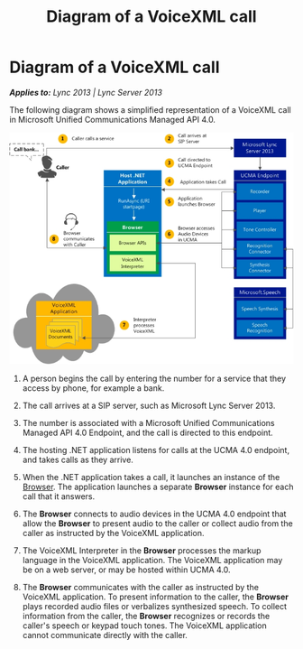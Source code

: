 ﻿---
title: Diagram of a VoiceXML call
TOCTitle: Diagram of a VoiceXML call
ms:assetid: 81874951-9055-4c44-9869-fc2028ac957f
ms:mtpsurl: https://msdn.microsoft.com/en-us/library/Dn466124(v=office.15)
ms:contentKeyID: 57103417
ms.date: 07/25/2014
mtps_version: v=office.15
---

# Diagram of a VoiceXML call


_**Applies to:** Lync 2013 | Lync Server 2013_

The following diagram shows a simplified representation of a VoiceXML call in Microsoft Unified Communications Managed API 4.0.

![Call to a VoiceXML-Based IVR Application](images/Dn466124.VoiceXMLCall_UCMA3(Office.15).jpg "Call to a VoiceXML-Based IVR Application")

1.  A person begins the call by entering the number for a service that they access by phone, for example a bank.

2.  The call arrives at a SIP server, such as Microsoft Lync Server 2013.

3.  The number is associated with a Microsoft Unified Communications Managed API 4.0 Endpoint, and the call is directed to this endpoint.

4.  The hosting .NET application listens for calls at the UCMA 4.0 endpoint, and takes calls as they arrive.

5.  When the .NET application takes a call, it launches an instance of the [Browser](https://msdn.microsoft.com/en-us/library/gg452712\(v=office.15\)). The application launches a separate **Browser** instance for each call that it answers.

6.  The **Browser** connects to audio devices in the UCMA 4.0 endpoint that allow the **Browser** to present audio to the caller or collect audio from the caller as instructed by the VoiceXML application.

7.  The VoiceXML Interpreter in the **Browser** processes the markup language in the VoiceXML application. The VoiceXML application may be on a web server, or may be hosted within UCMA 4.0.

8.  The **Browser** communicates with the caller as instructed by the VoiceXML application. To present information to the caller, the **Browser** plays recorded audio files or verbalizes synthesized speech. To collect information from the caller, the **Browser** recognizes or records the caller's speech or keypad touch tones. The VoiceXML application cannot communicate directly with the caller.

